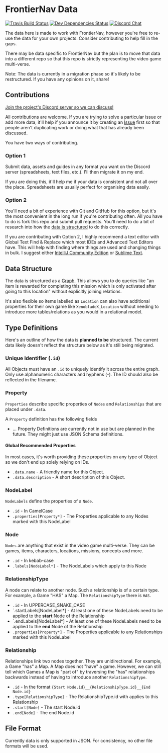 # FrontierNav Data

[![Travis Build Status](https://img.shields.io/travis/frontiernav/frontiernav-data/master.svg)](https://travis-ci.org/frontiernav/frontiernav-data/branches/master)
[![Dev Dependencies Status](https://img.shields.io/david/dev/frontiernav/frontiernav-data.svg)](https://david-dm.org/frontiernav/frontiernav-data?type=dev)
[![Discord Chat](https://img.shields.io/badge/discord-chat-7289da.svg)](https://discord.gg/crmfAsJ)

The data here is made to work with FrontierNav, however you're free to re-use the data for your own projects. Consider contributing to help fill in the gaps.

There may be data specific to FrontierNav but the plan is to move that data into a different repo so that this repo is strictly representing the video game multi-verse.

Note: The data is currently in a migration phase so it's likely to be restructured. If you have any opinions on it, share!


## Contributions

[Join the project's Discord server so we can discuss!](https://discordapp.com/invite/supaB)

All contributions are welcome. If you are trying to solve a particular issue or add more data, it'll help if you announce it by creating an [Issue](https://github.com/frontiernav/frontiernav-data/issues) first so that people aren't duplicating work or doing what that has already been discussed.

You have two ways of contributing.

### Option 1

Submit data, assets and guides in any format you want on the Discord server (spreadsheets, text files, etc.). I'll then migrate it on my end.

If you are doing this, it'll help me if your data is consistent and not all over the place. Spreadsheets are usually perfect for organising data easily.

### Option 2

You'll need a bit of experience with Git and GitHub for this option, but it's the most convenient in the long run if you're contributing often. All you have to do is fork this repo and submit pull requests. You'll need to do a bit of research into how the [data is structured](#data-structure) to do this correctly.

If you are contributing with Option 2, I highly recommend a text editor with Global Text Find & Replace which most IDEs and Advanced Text Editors have. This will help with finding where things are used and changing things in bulk. I suggest either [IntelliJ Community Edition](https://www.jetbrains.com/idea/download/) or [Sublime Text](https://www.sublimetext.com/).


## Data Structure

The data is structured as a [Graph](https://en.wikipedia.org/wiki/Graph_(discrete_mathematics)). This allows you to do queries like "an item is rewarded for completing this mission which is only activated after going to this location" without explicitly  joining relations.

It's also flexible so items labelled as `Location` can also have additional properties for their own game like `XenobladeX_Location` without needing to introduce more tables/relations as you would in a relational model.

## Type Definitions

Here's an outline of how the data is **planned to be** structured. The current data likely doesn't reflect the structure below as it's still being migrated.

### Unique Identifier (`.id`)

All Objects must have an `.id` to uniquely identify it across the entire graph. Only use alphanumeric characters and hyphens (-). The ID should also be reflected in the filename.


### Property

`Properties` describe specific properties of `Nodes` and `Relationships` that are placed under `.data`.

A `Property` definition has the following fields

- ... Property Definitions are currently not in use but are planned in the future. They might just use JSON Schema definitions.


#### Global Recommended Properties

In most cases, it's worth providing these properties on any type of Object so we don't end up solely relying on IDs.

- `.data.name` - A friendly name for this Object.
- `.data.description` - A short description of this Object.


### NodeLabel

`NodeLabels` define the properties of a `Node`.

- `.id` - In CamelCase
- `.properties[Property*]` - The Properties applicable to any Nodes marked with this NodeLabel

### Node

`Nodes` are anything that exist in the video game multi-verse. They can be games, items, characters, locations, missions, concepts and more.

- `.id` - In kebab-case
- `.labels[NodeLabel*]` - The NodeLabels which apply to this Node

### RelationshipType

A node can relate to another node. Such a relationship is of a certain type. For example, a Game "HAS" a Map. The `RelationshipType` there is `HAS`.

- `.id` - In UPPERCASE_SNAKE_CASE
- `.startLabels[NodeLabel*] - At least one of these NodeLabels need to be applied to the **start** Node of the Relationship
- `.endLabels[NodeLabel*]  - At least one of these NodeLabels need to be applied to the **end** Node of the Relationship
- `.properties[Property*]` - The Properties applicable to any Relationships marked with this NodeLabel

### Relationship

Relationships link two nodes together. They are unidirectional. For example, a Game "has" a Map. A Map does not "have" a game. However, we can still tell which Games a Map is "part of" by traversing the "has" relationships backwards instead of having to introduce another `RelationshipType`.

- `.id` - In the format `{Start Node.id}__{RelationshipType.id}__{End Node.id}`
- `.type[RelationshipType]` - The RelationshipType.id with applies to this Relationship
- `.start[Node]` - The start Node.id
- `.end[Node]` - The end Node.id

## File Format

Currently data is only supported in JSON. For consistency, no other file formats will be used.
